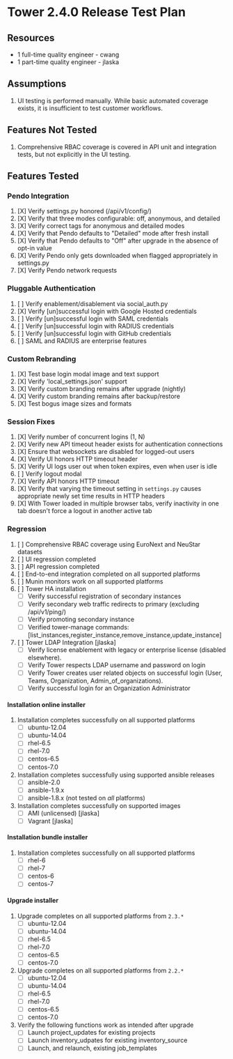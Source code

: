# Tower 2.4.0 Release Test Plan

## Resources
* 1 full-time quality engineer - cwang
* 1 part-time quality engineer - jlaska

## Assumptions
1. UI testing is performed manually.  While basic automated coverage exists, it is insufficient to test customer workflows.

## Features Not Tested
1. Comprehensive RBAC coverage is covered in API unit and integration tests, but not explicitly in the UI testing.

## Features Tested

### Pendo Integration

1. [X] Verify settings.py honored (/api/v1/config/)
1. [X] Verify that three modes configurable: off, anonymous, and detailed
1. [X] Verify correct tags for anonymous and detailed modes
1. [X] Verify that Pendo defaults to "Detailed" mode after fresh install
1. [X] Verify that Pendo defaults to "Off" after upgrade in the absence of opt-in value
1. [X] Verify Pendo only gets downloaded when flagged appropriately in settings.py
1. [X] Verify Pendo network requests

### Pluggable Authentication

 1. [ ] Verify enablement/disablement via social_auth.py
 1. [X] Verify [un]successful login with Google Hosted credentials
 1. [ ] Verify [un]successful login with SAML credentials
 1. [ ] Verify [un]successful login with RADIUS credentials
 1. [ ] Verify [un]successful login with GitHub credentials
 1. [ ] SAML and RADIUS are enterprise features

### Custom Rebranding

1. [X] Test base login modal image and text support
1. [X] Verify 'local_settings.json' support
1. [X] Verify custom branding remains after upgrade (nightly)
1. [X] Verify custom branding remains after backup/restore
1. [X] Test bogus image sizes and formats

### Session Fixes

1. [X] Verify number of concurrent logins (1, N)
1. [X] Verify new API timeout header exists for authentication connections
1. [X] Ensure that websockets are disabled for logged-out users
1. [X] Verify UI honors HTTP timeout header
1. [X] Verify UI logs user out when token expires, even when user is idle
1. [ ] Verify logout modal
1. [X] Verify API honors HTTP timeout
1. [X] Verify that varying the timeout setting in `settings.py` causes appropriate newly set time results in HTTP headers
1. [X] With Tower loaded in multiple browser tabs, verify inactivity in one tab doesn't force a logout in another active tab

### Regression
1. [ ] Comprehensive RBAC coverage using EuroNext and NeuStar datasets
1. [ ] UI regression completed
1. [ ] API regression completed
1. [ ] End-to-end integration completed on all supported platforms
1. [ ] Munin monitors work on all supported platforms
1. [ ] Tower HA installation
    * [ ] Verify successful registration of secondary instances
    * [ ] Verify secondary web traffic redirects to primary (excluding /api/v1/ping/)
    * [ ] Verify promoting secondary instance
    * [ ] Verified tower-manage commands: [list_instances,register_instance,remove_instance,update_instance]
1. [ ] Tower LDAP Integration [jlaska]
    * [ ] Verify license enablement with legacy or enterprise license (disabled elsewhere).
    * [ ] Verify Tower respects LDAP username and password on login
    * [ ] Verify Tower creates user related objects on successful login (User, Teams, Organization, Admin_of_organizations).
    * [ ] Verify successful login for an Organization Administrator

#### Installation online installer
1. Installation completes successfully on all supported platforms
    * [ ] ubuntu-12.04
    * [ ] ubuntu-14.04
    * [ ] rhel-6.5
    * [ ] rhel-7.0
    * [ ] centos-6.5
    * [ ] centos-7.0
1. Installation completes successfully using supported ansible releases
    * [ ] ansible-2.0
    * [ ] ansible-1.9.x
    * [ ] ansible-1.8.x (not tested on *all* platforms)
1. Installation completes successfully on supported images
    * [ ] AMI (unlicensed) [jlaska]
    * [ ] Vagrant [jlaska]

#### Installation bundle installer
1. Installation completes successfully on all supported platforms
    * [ ] rhel-6
    * [ ] rhel-7
    * [ ] centos-6
    * [ ] centos-7

#### Upgrade installer
1. Upgrade completes on all supported platforms from `2.3.*`
    * [ ] ubuntu-12.04
    * [ ] ubuntu-14.04
    * [ ] rhel-6.5
    * [ ] rhel-7.0
    * [ ] centos-6.5
    * [ ] centos-7.0
1. Upgrade completes on all supported platforms from `2.2.*`
    * [ ] ubuntu-12.04
    * [ ] ubuntu-14.04
    * [ ] rhel-6.5
    * [ ] rhel-7.0
    * [ ] centos-6.5
    * [ ] centos-7.0
1. Verify the following functions work as intended after upgrade
    * [ ] Launch project_updates for existing projects
    * [ ] Launch inventory_udpates for existing inventory_source
    * [ ] Launch, and relaunch, existing job_templates
